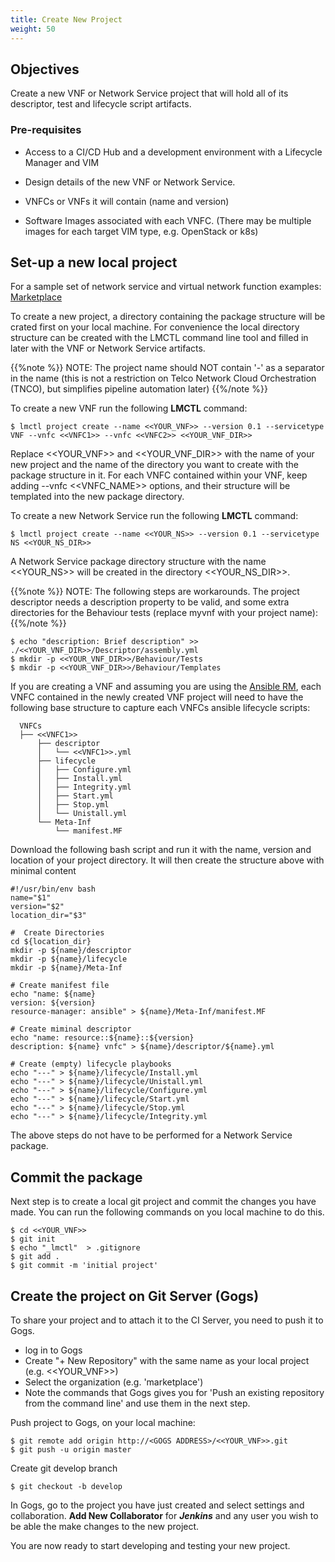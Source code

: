 ```yaml
---
title: Create New Project
weight: 50
---
```


## Objectives

Create a new VNF or Network Service project that will hold all of its descriptor, test and lifecycle script artifacts.

### Pre-requisites

* Access to a CI/CD Hub and a development environment with a Lifecycle Manager and VIM
* Design details of the new VNF or Network Service.

* VNFCs or VNFs it will contain (name and version)
* Software Images associated with each VNFC. (There may be multiple images for each target VIM type, e.g. OpenStack or k8s)

## Set-up a new local project

For a sample set of network service and virtual network function examples: [Marketplace](https://github.com/accanto-systems/marketplace)

To create a new project, a directory containing the package structure will be crated first on your local machine. For convenience the local directory structure can be created with the LMCTL command line tool and filled in later with the VNF or Network Service artifacts.

{{%note %}}
NOTE: The project name should NOT  contain '-' as a separator in the name (this is not a restriction on Telco Network Cloud Orchestration (TNCO), but simplifies pipeline automation later)
{{%/note %}}

To create a new VNF run the following **LMCTL** command: 
```
$ lmctl project create --name <<YOUR_VNF>> --version 0.1 --servicetype VNF --vnfc <<VNFC1>> --vnfc <<VNFC2>> <<YOUR_VNF_DIR>>
```

Replace <<YOUR_VNF>> and <<YOUR_VNF_DIR>> with the name of your new project and the name of the directory you want to create with the package structure in it. For each VNFC contained within your VNF, keep adding --vnfc <<VNFC_NAME>> options, and their structure will be templated into the new package directory. 

To create a new Network Service run the following **LMCTL** command:

```
$ lmctl project create --name <<YOUR_NS>> --version 0.1 --servicetype NS <<YOUR_NS_DIR>>
```
A Network Service package directory structure with the name <<YOUR_NS>> will be created in the directory <<YOUR_NS_DIR>>.

{{%note %}}
NOTE: The following steps are workarounds. The project descriptor needs a description property to be valid, and some extra directories for the Behaviour tests (replace myvnf with your project name):
{{%/note %}}

```
$ echo "description: Brief description" >> ./<<YOUR_VNF_DIR>>/Descriptor/assembly.yml
$ mkdir -p <<YOUR_VNF_DIR>>/Behaviour/Tests
$ mkdir -p <<YOUR_VNF_DIR>>/Behaviour/Templates
```

If you are creating a VNF and assuming you are using the [Ansible RM](https://github.com/IBM/osslm-ansible-resource-manager), each VNFC contained in the newly created VNF project will need to have the following base structure to capture each VNFCs ansible lifecycle scripts:

```
  VNFCs
  ├── <<VNFC1>>
      ├── descriptor
      │   └── <<VNFC1>>.yml
      ├── lifecycle
      │   ├── Configure.yml
      │   ├── Install.yml
      │   ├── Integrity.yml
      │   ├── Start.yml
      │   ├── Stop.yml
      │   └── Unistall.yml
      └── Meta-Inf
          └── manifest.MF
```
Download the following bash script and run it with the name, version and location of your project directory. It will then create the structure above with minimal content 

```
#!/usr/bin/env bash
name="$1"
version="$2"
location_dir="$3"

#  Create Directories
cd ${location_dir}
mkdir -p ${name}/descriptor
mkdir -p ${name}/lifecycle
mkdir -p ${name}/Meta-Inf

# Create manifest file
echo "name: ${name}
version: ${version}
resource-manager: ansible" > ${name}/Meta-Inf/manifest.MF

# Create miminal descriptor
echo "name: resource::${name}::${version}
description: ${name} vnfc" > ${name}/descriptor/${name}.yml

# Create (empty) lifecycle playbooks
echo "---" > ${name}/lifecycle/Install.yml
echo "---" > ${name}/lifecycle/Unistall.yml
echo "---" > ${name}/lifecycle/Configure.yml
echo "---" > ${name}/lifecycle/Start.yml
echo "---" > ${name}/lifecycle/Stop.yml
echo "---" > ${name}/lifecycle/Integrity.yml
```
The above steps do not have to be performed for a Network Service package.

## Commit the package

Next step is to create a local git project and commit the changes you have made. You can run the following commands on you local machine to do this. 

```
$ cd <<YOUR_VNF>>
$ git init
$ echo "_lmctl"  > .gitignore
$ git add .
$ git commit -m 'initial project'
```

## Create the project on Git Server (Gogs) 

To share your project and to attach it to the CI Server, you need to push it to Gogs. 

  * log in to Gogs
  * Create "+ New Repository" with the same name as your local project (e.g. <<YOUR_VNF>>)
  * Select the organization (e.g.  'marketplace')
  * Note the commands that Gogs gives you for 'Push an existing repository from the command line' and use them in the next step.

Push project to Gogs, on your local machine:

```
$ git remote add origin http://<GOGS ADDRESS>/<<YOUR_VNF>>.git
$ git push -u origin master  
```
Create git develop branch

```
$ git checkout -b develop
```
In Gogs, go to the project you have just created and select settings and collaboration. **Add New Collaborator** for _**Jenkins**_ and any user you wish to be able the make changes to the new project.

You are now ready to start developing and testing your new project.

